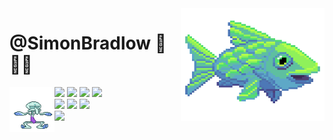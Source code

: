 <img src="fish.gif" align="right" width="230px" height="180px"/>

# @SimonBradlow 🍇👨‍🚀
<img src="squidward.gif" align="left" width="72px"/>

![](https://img.shields.io/badge/OS-macOS-informational?style=flat&logo=Apple&logoColor=white&color=000000)
![](https://img.shields.io/badge/Shell-Bash-informational?style=flat&logo=GNUBash&logoColor=white&color=4EAA25)
![](https://img.shields.io/badge/Editor-Vim-informational?style=flat&logo=Vim&logoColor=white&color=019733)
![](https://img.shields.io/badge/Editor-Xcode-informational?style=flat&logo=Xcode&logoColor=white&color=147EFB)  <br />
![](https://img.shields.io/badge/Code-C++-informational?style=flat&logo=C++&logoColor=white&color=00599C)
![](https://img.shields.io/badge/Code-Java-informational?style=flat&logo=Java&logoColor=white&color=007396)
![](https://img.shields.io/badge/Code-Python-informational?style=flat&logo=Python&logoColor=white&color=3776AB)  <br />
![](https://img.shields.io/badge/Discord-DankSimon8570-informational?style=flat&logo=Discord&logoColor=white&color=5865F2)  <br />
<br clear="left" clear="right"/>
<!---
- 📫 How to reach me ...
--->
<!---
Shields and Icons: simpleicons.org
--->

<!---
SimonBradlow/SimonBradlow is a ✨ special ✨ repository because its `README.md` (this file) appears on your GitHub profile.
You can click the Preview link to take a look at your changes.
--->
